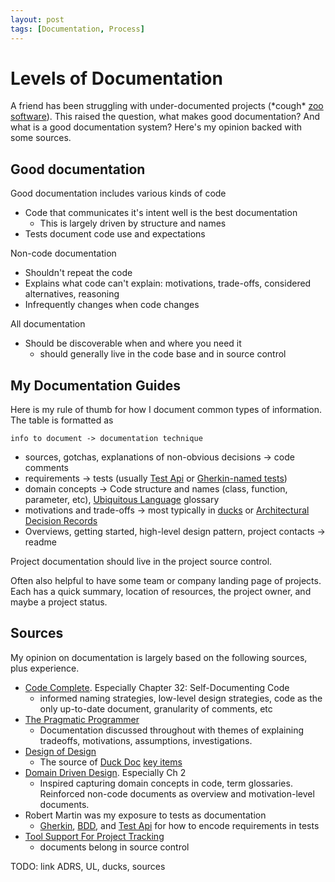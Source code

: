 ```yaml
---
layout: post
tags: [Documentation, Process]
---
```


# Levels of Documentation

<!-- TODO: Reconsider the title, clarify this is developer documentation, not user docs -->

A friend has been struggling with under-documented projects (\*cough\* [zoo software](https://blog.ploeh.dk/2012/12/18/RangersandZookeepers/)). This raised the question, what makes good documentation? And what is a good documentation system? Here's my opinion backed with some sources.

## Good documentation

Good documentation includes various kinds of code
- Code that communicates it's intent well is the best documentation
  - This is largely driven by structure and names
- Tests document code use and expectations

Non-code documentation
- Shouldn't repeat the code
- Explains what code can't explain: motivations, trade-offs, considered alternatives, reasoning
- Infrequently changes when code changes

All documentation
- Should be discoverable when and where you need it
  - should generally live in the code base and in source control

## My Documentation Guides
Here is my rule of thumb for how I document common types of information. The table is formatted as 

`info to document -> documentation technique`

- sources, gotchas, explanations of non-obvious decisions -> code comments
- requirements -> tests (usually [Test Api](https://codewithspoon.com/2019/12/stop-corrupting-yourself-test-against-abstractions/) or [Gherkin-named tests](../_posts/2021-12-12-Gherking-Test-Names.md))
- domain concepts -> Code structure and names (class, function, parameter, etc), [Ubiquitous Language](https://www.martinfowler.com/bliki/UbiquitousLanguage.html) glossary
- motivations and trade-offs -> most typically in [ducks](../_posts/2021-05-21-Duck-Structure.md) or [Architectural Decision Records](https://adr.github.io/)
- Overviews, getting started, high-level design pattern, project contacts -> readme

Project documentation should live in the project source control. 

Often also helpful to have some team or company landing page of projects. Each has a quick summary, location of resources, the project owner, and maybe a project status.

## Sources
My opinion on documentation is largely based on the following sources, plus experience.
- [Code Complete](https://www.amazon.com/Code-Complete-Developer-Best-Practices-ebook/dp/B00JDMPOSY). Especially Chapter 32: Self-Documenting Code
  - informed naming strategies, low-level design strategies, code as the only up-to-date document, granularity of comments, etc
- [The Pragmatic Programmer](https://en.wikipedia.org/wiki/The_Pragmatic_Programmer)
  -  Documentation discussed throughout with themes of explaining tradeoffs, motivations, assumptions, investigations.
- [Design of Design](https://en.wikipedia.org/wiki/The_Design_of_Design)
  -  The source of [Duck Doc](../_posts/2021-05-21-Duck-Structure.md) [key items](../_posts/DevEssentials/2018-12-08-Spec-Docs.md)
- [Domain Driven Design](https://www.amazon.com/Domain-Driven-Design-Tackling-Complexity-Software/dp/0321125215). Especially Ch 2
  -  Inspired capturing domain concepts in code, term glossaries. Reinforced non-code documents as overview and motivation-level documents.
- Robert Martin was my exposure to tests as documentation
  - [Gherkin](https://specflow.org/learn/gherkin/), [BDD](https://en.wikipedia.org/wiki/Behavior-driven_development), and [Test Api](https://codewithspoon.com/2019/12/stop-corrupting-yourself-test-against-abstractions/) for how to encode requirements in tests
- [Tool Support For Project Tracking](https://stevemcconnell.com/articles/tool-support-for-project-tracking/)
  - documents belong in source control


TODO: link ADRS, UL, ducks, sources